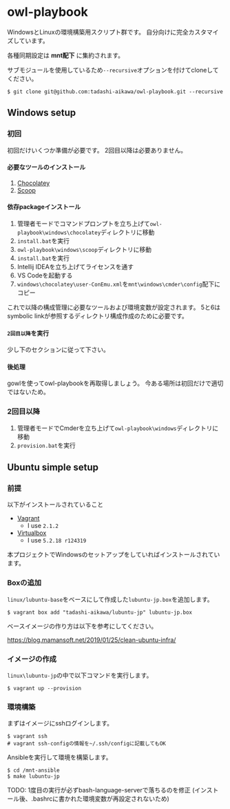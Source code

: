 owl-playbook
============

WindowsとLinuxの環境構築用スクリプト群です。
自分向けに完全カスタマイズしています。

各種同期設定は **mnt配下** に集約されます。

サブモジュールを使用しているため`--recursive`オプションを付けてcloneしてください。

```
$ git clone git@github.com:tadashi-aikawa/owl-playbook.git --recursive
```


Windows setup
-------------

### 初回

初回だけいくつか準備が必要です。
2回目以降は必要ありません。

#### 必要なツールのインストール

1. [Chocolatey](https://chocolatey.org/)
2. [Scoop](https://github.com/lukesampson/scoop)

#### 依存packageインストール

1. 管理者モードでコマンドプロンプトを立ち上げて`owl-playbook\windows\chocolatey`ディレクトリに移動
2. `install.bat`を実行
3. `owl-playbook\windows\scoop`ディレクトリに移動
4. `install.bat`を実行
5. Intellij IDEAを立ち上げてライセンスを通す
6. VS Codeを起動する
7. `windows\chocolatey\user-ConEmu.xml`を`mnt\windows\cmder\config`配下にコピー

これで以降の構成管理に必要なツールおよび環境変数が設定されます。
5と6はsymbolic linkが参照するディレクトリ構成作成のために必要です。

#### `2回目以降`を実行

少し下のセクションに従って下さい。


#### 後処理

gowlを使ってowl-playbookを再取得しましょう。
今ある場所は初回だけで適切ではないため。


### 2回目以降

1. 管理者モードでCmderを立ち上げて`owl-playbook\windows`ディレクトリに移動
2. `provision.bat`を実行


Ubuntu simple setup
-------------------

### 前提

以下がインストールされていること

* [Vagrant](https://www.vagrantup.com/)
  * I use `2.1.2`
* [Virtualbox](https://www.virtualbox.org/)
  * I use `5.2.18 r124319`

本プロジェクトでWindowsのセットアップをしていればインストールされています。


### Boxの追加

`linux/lubuntu-base`をベースにして作成した`lubuntu-jp.box`を追加します。

```
$ vagrant box add "tadashi-aikawa/lubuntu-jp" lubuntu-jp.box
```

ベースイメージの作り方は以下を参考にしてください。

https://blog.mamansoft.net/2019/01/25/clean-ubuntu-infra/


### イメージの作成

`linux\lubuntu-jp`の中で以下コマンドを実行します。

```
$ vagrant up --provision
```


### 環境構築

まずはイメージにsshログインします。

```
$ vagrant ssh
# vagrant ssh-configの情報を~/.ssh/configに記載してもOK
```

Ansibleを実行して環境を構築します。

```
$ cd /mnt-ansible
$ make lubuntu-jp
```

TODO: 1度目の実行が必ずbash-language-serverで落ちるのを修正 (インストール後、.bashrcに書かれた環境変数が再設定されないため)

